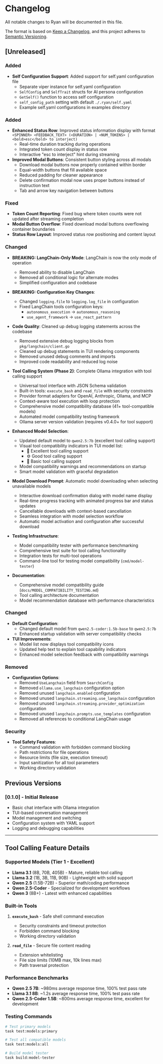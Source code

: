 # Changelog

All notable changes to Ryan will be documented in this file.

The format is based on [Keep a Changelog](https://keepachangelog.com/en/1.0.0/),
and this project adheres to [Semantic Versioning](https://semver.org/spec/v2.0.0.html).

## [Unreleased]

### Added
- **Self Configuration Support**: Added support for self.yaml configuration file
  - Separate viper instance for self.yaml configuration
  - `SelfConfig` and `SelfTrait` structs for AI persona configuration
  - `GetSelf()` function to access self configuration
  - `self_config_path` setting with default `./.ryan/self.yaml`
  - Example self.yaml configurations in examples directory

### Added
- **Enhanced Status Row**: Improved status information display with format `<SPINNER> <FEEDBACK_TEXT> (<DURATION> | <NUM_TOKENS> | <bold>esc</bold> to interject)`
  - Real-time duration tracking during operations
  - Integrated token count display in status row
  - Interactive "esc to interject" hint during streaming
- **Improved Modal Buttons**: Consistent button styling across all modals
  - Download modal buttons now properly contained within border
  - Equal-width buttons that fill available space
  - Reduced padding for cleaner appearance
  - Delete confirmation modal now uses proper buttons instead of instruction text
  - Tab and arrow key navigation between buttons

### Fixed
- **Token Count Reporting**: Fixed bug where token counts were not updated after streaming completion
- **Modal Button Overflow**: Fixed download modal buttons overflowing container boundaries
- **Status Row Layout**: Improved status row positioning and content layout

### Changed
- **BREAKING: LangChain-Only Mode**: LangChain is now the only mode of operation
  - Removed ability to disable LangChain
  - Removed all conditional logic for alternate modes
  - Simplified configuration and codebase
- **BREAKING: Configuration Key Changes**:
  - Changed `logging.file` to `logging.log_file` in configuration
  - Fixed LangChain tools configuration keys:
    - `autonomous_execution` → `autonomous_reasoning`
    - `use_agent_framework` → `use_react_pattern`
- **Code Quality**: Cleaned up debug logging statements across the codebase
  - Removed extensive debug logging blocks from `pkg/langchain/client.go`
  - Cleaned up debug statements in TUI rendering components
  - Removed unused debug comments and imports
  - Improved code readability and reduced log noise

- **Tool Calling System (Phase 2)**: Complete Ollama integration with tool calling support
  - Universal tool interface with JSON Schema validation
  - Built-in tools: `execute_bash` and `read_file` with security constraints
  - Provider format adapters for OpenAI, Anthropic, Ollama, and MCP
  - Context-aware tool execution with loop protection
  - Comprehensive model compatibility database (41+ tool-compatible models)
  - Automated model compatibility testing framework
  - Ollama server version validation (requires v0.4.0+ for tool support)
- **Enhanced Model Selection**:
  - Updated default model to `qwen2.5:7b` (excellent tool calling support)
  - Visual tool compatibility indicators in TUI model list:
    - 🔧 Excellent tool calling support
    - ⚙️ Good tool calling support  
    - 🔩 Basic tool calling support
  - Model compatibility warnings and recommendations on startup
  - Smart model validation with graceful degradation
- **Model Download Prompt**: Automatic model downloading when selecting unavailable models
  - Interactive download confirmation dialog with model name display
  - Real-time progress tracking with animated progress bar and status updates
  - Cancellable downloads with context-based cancellation
  - Seamless integration with model selection workflow
  - Automatic model activation and configuration after successful download
- **Testing Infrastructure**:
  - Model compatibility tester with performance benchmarking
  - Comprehensive test suite for tool calling functionality
  - Integration tests for multi-tool operations
  - Command-line tool for testing model compatibility (`cmd/model-tester`)
- **Documentation**:
  - Comprehensive model compatibility guide (`docs/MODEL_COMPATIBILITY_TESTING.md`)
  - Tool calling architecture documentation
  - Model recommendation database with performance characteristics

### Changed
- **Default Configuration**:
  - Changed default model from `qwen2.5-coder:1.5b-base` to `qwen2.5:7b`
  - Enhanced startup validation with server compatibility checks
- **TUI Improvements**:
  - Model list now displays tool compatibility icons
  - Updated help text to explain tool capability indicators
  - Enhanced model selection feedback with compatibility warnings

### Removed
- **Configuration Options**:
  - Removed `UseLangchain` field from `SearchConfig`
  - Removed `ollama.use_langchain` configuration option
  - Removed unused `langchain.enabled` configuration
  - Removed unused `langchain.streaming.use_langchain` configuration
  - Removed unused `langchain.streaming.provider_optimization` configuration
  - Removed unused `langchain.prompts.use_templates` configuration
  - Removed all references to conditional LangChain usage

### Security
- **Tool Safety Features**:
  - Command validation with forbidden command blocking
  - Path restrictions for file operations
  - Resource limits (file size, execution timeout)
  - Input sanitization for all tool parameters
  - Working directory validation

## Previous Versions

### [0.1.0] - Initial Release
- Basic chat interface with Ollama integration
- TUI-based conversation management
- Model management and switching
- Configuration system with YAML support
- Logging and debugging capabilities

---

## Tool Calling Feature Details

### Supported Models (Tier 1 - Excellent)
- **Llama 3.1** (8B, 70B, 405B) - Mature, reliable tool calling
- **Llama 3.2** (1B, 3B, 11B, 90B) - Lightweight with solid support
- **Qwen 2.5** (1.5B-72B) - Superior math/coding performance
- **Qwen 2.5-Coder** - Specialized for development workflows
- **Qwen 3** (8B+) - Latest with enhanced capabilities

### Built-in Tools
1. **`execute_bash`** - Safe shell command execution
   - Security constraints and timeout protection
   - Forbidden command blocking
   - Working directory validation

2. **`read_file`** - Secure file content reading
   - Extension whitelisting
   - File size limits (10MB max, 10k lines max)
   - Path traversal protection

### Performance Benchmarks
- **Qwen 2.5 7B**: ~980ms average response time, 100% test pass rate
- **Llama 3.1 8B**: ~1.2s average response time, 100% test pass rate
- **Qwen 2.5-Coder 1.5B**: ~800ms average response time, excellent for development

### Testing Commands
```bash
# Test primary models
task test:models:primary

# Test all compatible models  
task test:models:all

# Build model tester
task build:model-tester
```